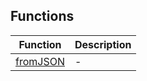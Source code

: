 ## Functions

| Function | Description |
| ------ | ------ |
| [fromJSON](functions/fromJSON.md) | - |
